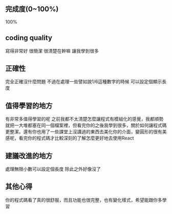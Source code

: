 ## 完成度(0~100%)
100%

## coding quality
寫得非常好 很簡潔 很清楚在幹嘛 讓我學到很多

## 正確性
完全正確沒什麼問題 不過在處理一些譬如說1/6這種數字的時候 可以設定個顯示長度

## 值得學習的地方
有非常多值得學習的呢 之前我都不太清楚怎麼讓程式有模組化的感覺，我都順勢就把一大堆都塞在同一個檔案裡，但看完你的之後我學到很多，關於如何讓程式碼更整潔。還有你也用了一些課堂上沒講過的東西去美化你的介面，變圓形的很有美感呢，看完你的程式碼才比較深刻的了解怎麼更好地去使用React

## 建議改進的地方
處理無限小數可以設定個長度 除此之外好像沒了

## 其他心得

你的程式碼看了真的很舒服，而且功能也很完整，也有變化樣式，希望能跟你多學習